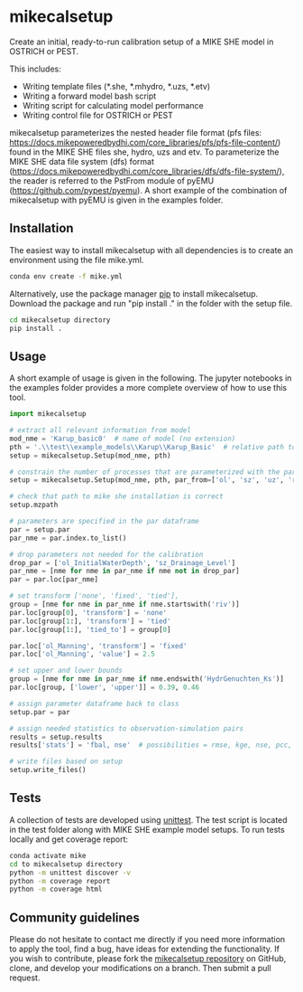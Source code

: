 # mikecalsetup

Create an initial, ready-to-run calibration setup of a MIKE SHE model in OSTRICH or PEST. 

This includes:
- Writing template files (\*.she, \*.mhydro, \*.uzs, \*.etv)
- Writing a forward model bash script
- Writing script for calculating model performance
- Writing control file for OSTRICH or PEST

mikecalsetup parameterizes the nested header file format (pfs files: https://docs.mikepoweredbydhi.com/core_libraries/pfs/pfs-file-content/) found in the MIKE SHE files she, hydro, uzs and etv. To parameterize the MIKE SHE data file system (dfs) format (https://docs.mikepoweredbydhi.com/core_libraries/dfs/dfs-file-system/), the reader is referred to the PstFrom module of pyEMU (https://github.com/pypest/pyemu). A short example of the combination of mikecalsetup with pyEMU is given in the examples folder.

## Installation
The easiest way to install mikecalsetup with all dependencies is to create an environment using the file mike.yml. 
```bash
conda env create -f mike.yml
```

Alternatively, use the package manager [pip](https://pip.pypa.io/en/stable/) to install mikecalsetup.
Download the package and run "pip install ." in the folder with the setup file.
```bash
cd mikecalsetup directory
pip install .
```

## Usage
A short example of usage is given in the following. The jupyter notebooks in the examples folder provides a more complete overview of how to use this tool.
```python
import mikecalsetup

# extract all relevant information from model
mod_nme = 'Karup_basic0'  # name of model (no extension)
pth = '.\\test\\example_models\\Karup\\Karup_Basic'  # relative path to model
setup = mikecalsetup.Setup(mod_nme, pth)

# constrain the number of processes that are parameterized with the par_from variable
setup = mikecalsetup.Setup(mod_nme, pth, par_from=['ol', 'sz', 'uz', 'river'])  # possibilites ['lu', 'ol', 'sz', 'uz', 'river']

# check that path to mike she installation is correct
setup.mzpath

# parameters are specified in the par dataframe
par = setup.par
par_nme = par.index.to_list()

# drop parameters not needed for the calibration
drop_par = ['ol_InitialWaterDepth', 'sz_Drainage_Level']
par_nme = [nme for nme in par_nme if nme not in drop_par]
par = par.loc[par_nme]

# set transform ['none', 'fixed', 'tied'], 
group = [nme for nme in par_nme if nme.startswith('riv')]
par.loc[group[0], 'transform'] = 'none'
par.loc[group[1:], 'transform'] = 'tied'
par.loc[group[1:], 'tied_to'] = group[0]

par.loc['ol_Manning', 'transform'] = 'fixed'
par.loc['ol_Manning', 'value'] = 2.5

# set upper and lower bounds
group = [nme for nme in par_nme if nme.endswith('HydrGenuchten_Ks')]
par.loc[group, ['lower', 'upper']] = 0.39, 0.46

# assign parameter dataframe back to class
setup.par = par

# assign needed statistics to observation-simulation pairs
results = setup.results
results['stats'] = 'fbal, nse'  # possibilities = rmse, kge, nse, pcc, fbal delimited with comma 

# write files based on setup
setup.write_files()

```

## Tests
A collection of tests are developed using [unittest](https://docs.python.org/3/library/unittest.html). 
The test script is located in the test folder along with MIKE SHE example model setups.
To run tests locally and get coverage report:
```bash
conda activate mike
cd to mikecalsetup directory
python -m unittest discover -v
python -m coverage report
python -m coverage html
```

## Community guidelines
Please do not hesitate to contact me directly if you need more information to apply the tool, find a bug, have ideas for extending the functionality. 
If you wish to contribute, please fork the [mikecalsetup repository](https://github.com/tenemark/mikecalsetup) on GitHub, clone, and develop your modifications on a branch. Then submit a pull request.
